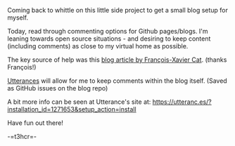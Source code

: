 Coming back to whittle on this little side project to get a small blog setup for myself.

Today, read through commenting options for Github pages/blogs.  I'm leaning towards open source situations - and desiring to keep content (including comments) as close to my virtual home as possible.  

The key source of help was this [blog article by François-Xavier Cat](https://lazywinadmin.com/2019/04/moving_blog_comments.html). (thanks François!)

[Utterances](https://utteranc.es) will allow for me to keep comments within the blog itself. (Saved as GitHub issues on the blog repo)

A bit more info can be seen at Utterance's site at: <https://utteranc.es/?installation_id=1271653&setup_action=install>

Have fun out there!

-=t3hcr=-